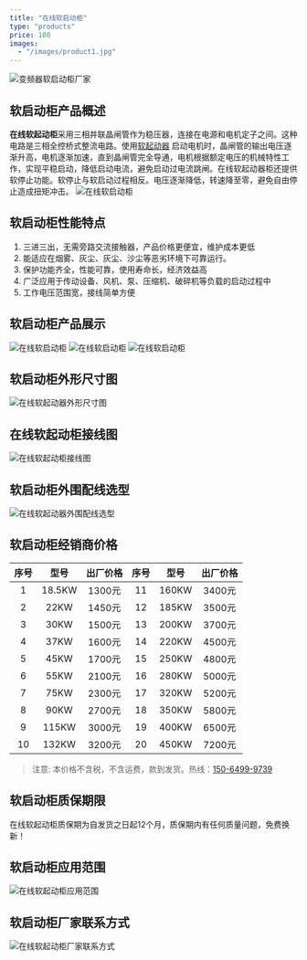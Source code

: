 ```yaml
---
title: "在线软启动柜"
type: "products"
price: 100
images:
  - "/images/product1.jpg"
---
```

![变频器软启动柜厂家](/images/01.jpg "软起动器厂家")
## 软启动柜产品概述

**在线软起动柜**采用三相并联晶闸管作为稳压器，连接在电源和电机定子之间。这种电路是三相全控桥式整流电路。使用[软起动器](/zh/product/2/ "在线软启动器") 启动电机时，晶闸管的输出电压逐渐升高，电机逐渐加速，直到晶闸管完全导通，电机根据额定电压的机械特性工作，实现平稳启动，降低启动电流，避免启动过电流跳闸。在线软起动器柜还提供软停止功能。软停止与软启动过程相反。电压逐渐降低，转速降至零，避免自由停止造成扭矩冲击。
![在线软启动柜](/images/GE300/4.jpg "在线软启动柜")

## 软启动柜性能特点

1. 三进三出，无需旁路交流接触器，产品价格更便宜，维护成本更低
1. 能适应在烟雾、灰尘、灰尘、沙尘等恶劣环境下可靠运行。
1. 保护功能齐全，性能可靠，使用寿命长，经济效益高
1. 广泛应用于传动设备、风机、泵、压缩机、破碎机等负载的启动过程中
1. 工作电压范围宽，接线简单方便

## 软启动柜产品展示

![在线软启动柜](/images/GE300/3.jpg "在线软启动柜")
![在线软启动柜](/images/GE300/1.jpg "在线软启动柜")
![在线软启动柜](/images/GE300/4.jpg "在线软启动柜")

## 软启动柜外形尺寸图

![在线软起动器外形尺寸图](/images/GE300/在线柜外形尺寸.jpg "在线软起动器外形尺寸图")

## 在线软起动柜接线图

![在线软起动柜接线图](/images/GE300/17.jpg "在线软起动柜接线图")

## 软启动柜外围配线选型

![在线软起动器外围配线选型](/images/GE300/软启动外围配线.jpg "在线软起动器外围配线选型")

## 软启动柜经销商价格

| 序号     | 型号 | 出厂价格     |  序号     | 型号 | 出厂价格     |  
| :----:        |    :----:   |          :----: |  :----:        |    :----:   |          :----: |
| 1      | 18.5KW       | 1300元   |  11     | 160KW       | 3400元   |  
| 2   | 22KW        | 1450元      |  12      | 185KW       | 3500元   |  
| 3   | 30KW        | 1500元      | 13      | 200KW       | 3700元   |  
| 4   | 37KW        | 1600元      | 14      | 220KW       | 4500元   |  
| 5   | 45KW        | 1700元      | 15      | 250KW       | 4800元   |  
| 6   | 55KW        | 2100元      | 16      | 280KW       | 5000元   |  
| 7   | 75KW        | 2300元      | 17      | 320KW       | 5200元   |  
| 8   | 90KW        | 2700元      | 18      | 350KW       | 5800元   |  
| 9   | 115KW        | 3000元      | 19      | 400KW       | 6500元   |  
| 10   | 132KW        | 3200元      | 20      | 450KW       | 7200元   |  

> 注意: 本价格不含税，不含运费，款到发货。热线：[150-6499-9739](tel:150-6499-9739)

## 软启动柜质保期限

在线软起动柜质保期为自发货之日起12个月，质保期内有任何质量问题，免费换新！

## 软启动柜应用范围
![在线软起动柜应用范围](/images/GE300/1.png "在线软起动柜应用范围")

## 软启动柜厂家联系方式

![在线软起动柜厂家联系方式](/images/02.jpg "在线软起动柜厂家联系方式")